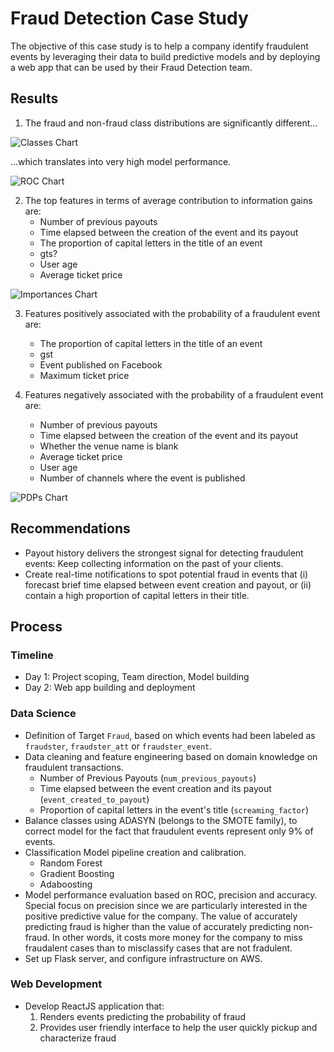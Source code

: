 # Fraud Detection Case Study

The objective of this case study is to help a company identify fraudulent events by leveraging their data to build predictive models and by deploying a web app that can be used by their Fraud Detection team.

## Results
1. The fraud and non-fraud class distributions are significantly different...

![Classes Chart](https://github.com/mcarpanelli/dsi-fraud-detection-case-study/blob/hamilmar/figures/classes.png?raw=true)

...which translates into very high model performance.

![ROC Chart](https://github.com/mcarpanelli/dsi-fraud-detection-case-study/blob/hamilmar/figures/roc.png?raw=true)

2. The top features in terms of average contribution to information gains are:
    * Number of previous payouts
    * Time elapsed between the creation of the event and its payout
    * The proportion of capital letters in the title of an event
    * gts?
    * User age
    * Average ticket price

![Importances Chart](https://github.com/mcarpanelli/dsi-fraud-detection-case-study/blob/hamilmar/figures/feature_importances.png?raw=true)

3. Features positively associated with the probability of a fraudulent event are:
    * The proportion of capital letters in the title of an event
    * gst
    * Event published on Facebook
    * Maximum ticket price

4. Features negatively associated with the probability of a fraudulent event are:
    * Number of previous payouts
    * Time elapsed between the creation of the event and its payout
    * Whether the venue name is blank
    * Average ticket price
    * User age
    * Number of channels where the event is published

![PDPs Chart](https://github.com/mcarpanelli/dsi-fraud-detection-case-study/blob/hamilmar/figures/pdp.png?raw=true)

## Recommendations

* Payout history delivers the strongest signal for detecting fraudulent events: Keep collecting information on the past of your clients.
* Create real-time notifications to spot potential fraud in events that (i) forecast brief time elapsed between event creation and payout, or (ii) contain a high proportion of capital letters in their title.

## Process

### Timeline

* Day 1: Project scoping, Team direction, Model building
* Day 2: Web app building and deployment

### Data Science

* Definition of Target `Fraud`, based on which events had been labeled as `fraudster`, `fraudster_att` or `fraudster_event`.
* Data cleaning and feature engineering based on domain knowledge on fraudulent transactions.
    * Number of Previous Payouts (`num_previous_payouts`)
    * Time elapsed between the event creation and its payout (`event_created_to_payout`)
    * Proportion of capital letters in the event's title (`screaming_factor`)
* Balance classes using ADASYN (belongs to the SMOTE family), to correct model for the fact that fraudulent events represent only 9% of events.
* Classification Model pipeline creation and calibration.
    * Random Forest
    * Gradient Boosting
    * Adaboosting
* Model performance evaluation based on ROC, precision and accuracy. Special focus on precision since we are particularly interested in the positive predictive value for the company. The value of accurately predicting fraud is higher than the value of accurately predicting non-fraud. In other words, it costs more money for the company to miss fraudalent cases than to misclassify cases that are not fradulent.
* Set up Flask server, and configure infrastructure on AWS.

### Web Development
* Develop ReactJS application that:
    1. Renders events predicting the probability of fraud
    2. Provides user friendly interface to help the user quickly pickup and characterize fraud
